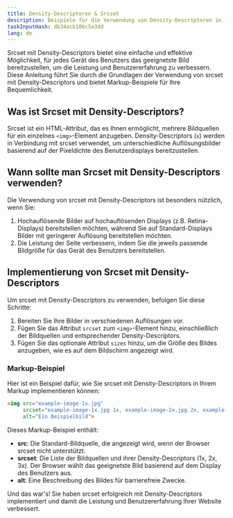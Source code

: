 ```yaml
---
title: Density-Descriptoren & Srcset
description: Beispiele für die Verwendung von Density-Descriptoren in `srcset`
taskInputHash: db34acb106c5a3dd
lang: de
---
```

Srcset mit Density-Descriptors bietet eine einfache und effektive Möglichkeit, für jedes Gerät des Benutzers das geeignetste Bild bereitzustellen, um die Leistung und Benutzererfahrung zu verbessern. Diese Anleitung führt Sie durch die Grundlagen der Verwendung von srcset mit Density-Descriptors und bietet Markup-Beispiele für Ihre Bequemlichkeit.
## Was ist Srcset mit Density-Descriptors?

Srcset ist ein HTML-Attribut, das es Ihnen ermöglicht, mehrere Bildquellen für ein einzelnes `<img>`-Element anzugeben. Density-Descriptors (`x`) werden in Verbindung mit srcset verwendet, um unterschiedliche Auflösungsbilder basierend auf der Pixeldichte des Benutzerdisplays bereitzustellen.
## Wann sollte man Srcset mit Density-Descriptors verwenden?

Die Verwendung von srcset mit Density-Descriptors ist besonders nützlich, wenn Sie:
1. Hochauflösende Bilder auf hochauflösenden Displays (z.B. Retina-Displays) bereitstellen möchten, während Sie auf Standard-Displays Bilder mit geringerer Auflösung bereitstellen möchten.
2. Die Leistung der Seite verbessern, indem Sie die jeweils passende Bildgröße für das Gerät des Benutzers bereitstellen.
## Implementierung von Srcset mit Density-Descriptors

Um srcset mit Density-Descriptors zu verwenden, befolgen Sie diese Schritte:
1. Bereiten Sie Ihre Bilder in verschiedenen Auflösungen vor.
2. Fügen Sie das Attribut `srcset` zum `<img>`-Element hinzu, einschließlich der Bildquellen und entsprechender Density-Descriptors.
3. Fügen Sie das optionale Attribut `sizes` hinzu, um die Größe des Bildes anzugeben, wie es auf dem Bildschirm angezeigt wird.
### Markup-Beispiel 

Hier ist ein Beispiel dafür, wie Sie srcset mit Density-Descriptors in Ihrem Markup implementieren können:

```html
<img src="example-image-1x.jpg"
     srcset="example-image-1x.jpg 1x, example-image-2x.jpg 2x, example-image-3x.jpg 3x"
     alt="Ein Beispielbild">
```



Dieses Markup-Beispiel enthält: 
- **src**: Die Standard-Bildquelle, die angezeigt wird, wenn der Browser srcset nicht unterstützt. 
- **srcset**: Die Liste der Bildquellen und ihrer Density-Descriptors (1x, 2x, 3x). Der Browser wählt das geeignetste Bild basierend auf dem Display des Benutzers aus. 
- **alt**: Eine Beschreibung des Bildes für barrierefreie Zwecke. 


Und das war's! Sie haben srcset erfolgreich mit Density-Descriptors implementiert und damit die Leistung und Benutzererfahrung Ihrer Website verbessert.
